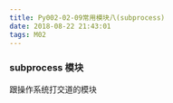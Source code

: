 ```yaml
---
title: Py002-02-09常用模块八(subprocess)
date: 2018-08-22 21:43:01
tags: M02
---
```


### subprocess 模块

跟操作系统打交道的模块
